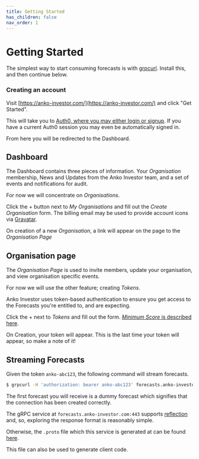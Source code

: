 ```yaml
---
title: Getting Started
has_children: false
nav_order: 1
---
```


# Getting Started

The simplest way to start consuming forecasts is with [grpcurl](https://github.com/fullstorydev/grpcurl). Install this, and then continue below.

### Creating an account

Visit [https://anko-investor.com/](https://anko-investor.com/) and click "Get Started".

This will take you to [Auth0, where you may either login or signup](/security). If you have a current Auth0 session you may even be automatically signed in.

From here you will be redirected to the Dashboard.

## Dashboard

The Dashboard contains three pieces of information. Your *Organisation* membership, News and Updates from the Anko Investor team, and a set of events and notifications for audit.

For now we will concentrate on *Organisations*.

Click the + button next to *My Organisations* and fill out the *Create Organisation* form. The billing email may be used to provide account icons via [Gravatar](https://en.gravatar.com/).

On creation of a new *Organisation*, a link will appear on the page to the *Organisation Page*

## Organisation page

The *Organisation Page* is used to invite members, update your organisation, and view organisation specific events.

For now we will use the other feature; creating *Tokens*.

Anko Investor uses token-based authentication to ensure you get access to the Forecasts you're entitled to, and are expecting.

Click the + next to *Tokens* and fill out the form. [*Minimum Score* is described here](/minimum-score).

On Creation, your token will appear. This is the last time your token will appear, so make a note of it!


## Streaming Forecasts

Given the token `anko-abc123`, the following command will stream forecasts.

```bash
$ grpcurl -H 'authorization: bearer anko-abc123' forecasts.anko-investor.com:443 Forecasts/Stream
```

The first forecast you will receive is a dummy forecast which signifies that the connection has been created correctly.

The gRPC service at `forecasts.anko-investor.com:443` supports [reflection](https://github.com/grpc/grpc/blob/master/doc/server-reflection.md) and, so, exploring the response format is reasonably simple.

Otherwise, the `.proto` file which this service is generated at can be found [here](proto/gateway.proto).

This file can also be used to generate client code.
